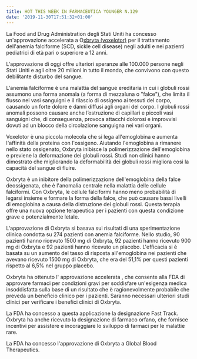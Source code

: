 ```yaml
---
title: HOT THIS WEEK IN FARMACEUTICA YOUNGER N.129
date: '2019-11-30T17:51:32+01:00'
---
```

La Food and Drug Administration degli Stati Uniti ha concesso un'approvazione accelerata a O[xbryta (voxelotor)](https://www.fda.gov/news-events/press-announcements/fda-approves-novel-treatment-target-abnormality-sickle-cell-disease) per il trattamento dell'anemia falciforme (SCD, sickle cell disease) negli adulti e nei pazienti pediatrici di età pari o superiore a 12 anni.

L'approvazione di oggi offre ulteriori speranze alle 100.000 persone negli Stati Uniti e agli oltre 20 milioni in tutto il mondo, che convivono con questo debilitante disturbo del sangue.

L'anemia falciforme è una malattia del sangue ereditaria in cui i globuli rossi assumono una forma anomala (a forma di mezzaluna o "falce"), che limita il flusso nei vasi sanguigni e il rilascio di ossigeno ai tessuti del corpo, causando un forte dolore e danni diffusi agli organi del corpo. I globuli rossi anomali possono causare anche l’ostruzione di capillari e piccoli vasi sanguigni che, di conseguenza, provoca attacchi dolorosi e improvvisi dovuti ad un blocco della circolazione sanguigna nei vari organi.

Voxelotor è una piccola molecola che si lega all'emoglobina e aumenta l'affinità della proteina con l'ossigeno. Aiutando l'emoglobina a rimanere nello stato ossigenato, Oxbryta inibisce la polimerizzazione dell'emoglobina e previene la deformazione dei globuli rossi. Studi non clinici hanno dimostrato che migliorando la deformabilità dei globuli rossi migliora così la capacità del sangue di fluire. 

Oxbryta è un inibitore della polimerizzazione dell'emoglobina della falce deossigenata, che è l'anomalia centrale nella malattia delle cellule falciformi. Con Oxbryta, le cellule falciformi hanno meno probabilità di legarsi insieme e formare la forma della falce, che può causare bassi livelli di emoglobina a causa della distruzione dei globuli rossi. Questa terapia offre una nuova opzione terapeutica per i pazienti con questa condizione grave e potenzialmente letale. 

L'approvazione di Oxbryta si basava sui risultati di una sperimentazione clinica condotta su 274 pazienti con anemia falciforme. Nello studio, 90 pazienti hanno ricevuto 1500 mg di Oxbryta, 92 pazienti hanno ricevuto 900 mg di Oxbryta e 92 pazienti hanno ricevuto un placebo. L'efficacia si è basata su un aumento del tasso di risposta all'emoglobina nei pazienti che avevano ricevuto 1500 mg di Oxbryta, che era del 51,1% per questi pazienti rispetto al 6,5% nel gruppo placebo.

Oxbryta ha ottenuto l' approvazione accelerata , che consente alla FDA di approvare farmaci per condizioni gravi per soddisfare un'esigenza medica insoddisfatta sulla base di un risultato che è ragionevolmente probabile che preveda un beneficio clinico per i pazienti. Saranno necessari ulteriori studi clinici per verificare i benefici clinici di Oxbryta.

La FDA ha concesso a questa applicazione la designazione Fast Track. Oxbryta ha anche ricevuto la designazione di farmaco orfano, che fornisce incentivi per assistere e incoraggiare lo sviluppo di farmaci per le malattie rare. 

La FDA ha concesso l'approvazione di Oxbryta a Global Blood Therapeutics.
